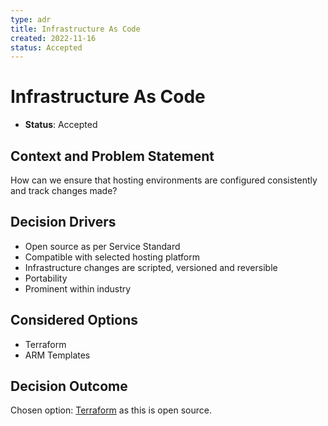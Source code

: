 ```yaml
---
type: adr
title: Infrastructure As Code
created: 2022-11-16
status: Accepted
---
```


# Infrastructure As Code

* **Status**: Accepted

## Context and Problem Statement

How can we ensure that hosting environments are configured consistently and track changes made?

## Decision Drivers

* Open source as per Service Standard
* Compatible with selected hosting platform
* Infrastructure changes are scripted, versioned and reversible
* Portability
* Prominent within industry

## Considered Options

* Terraform
* ARM Templates 

## Decision Outcome

Chosen option: [Terraform](https://www.terraform.io) as this is open source.